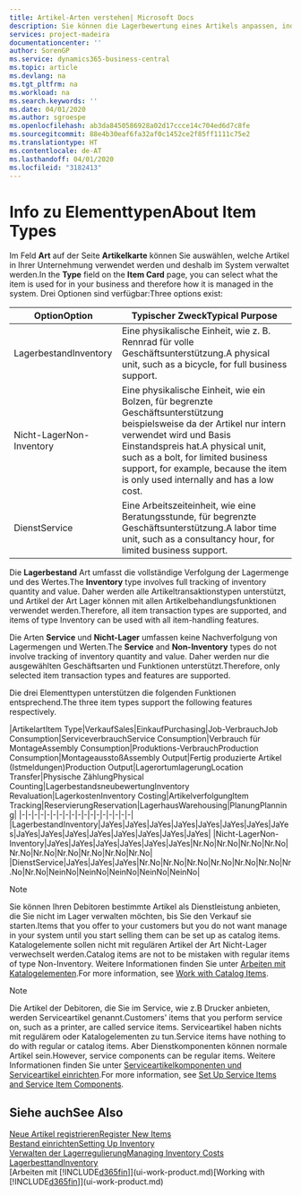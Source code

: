 ```yaml
---
title: Artikel-Arten verstehen| Microsoft Docs
description: Sie können die Lagerbewertung eines Artikels anpassen, indem Sie die FIFO. oder " Standard "oder Durchschnittskostenmethode anwenden, z. B. wenn Artikelkosten für Gründe, die keine Transaktionen betreffen, ändern.
services: project-madeira
documentationcenter: ''
author: SorenGP
ms.service: dynamics365-business-central
ms.topic: article
ms.devlang: na
ms.tgt_pltfrm: na
ms.workload: na
ms.search.keywords: ''
ms.date: 04/01/2020
ms.author: sgroespe
ms.openlocfilehash: ab3da8450586928a02d17ccce14c704ed6d7c8fe
ms.sourcegitcommit: 88e4b30eaf6fa32af0c1452ce2f85ff1111c75e2
ms.translationtype: HT
ms.contentlocale: de-AT
ms.lasthandoff: 04/01/2020
ms.locfileid: "3182413"
---
```

# <a name="about-item-types"></a><span data-ttu-id="cbc33-103">Info zu Elementtypen</span><span class="sxs-lookup"><span data-stu-id="cbc33-103">About Item Types</span></span>
<span data-ttu-id="cbc33-104">Im Feld **Art** auf der Seite **Artikelkarte** können Sie auswählen, welche Artikel in Ihrer Unternehmung verwendet werden und deshalb im System verwaltet werden.</span><span class="sxs-lookup"><span data-stu-id="cbc33-104">In the **Type** field on the **Item Card** page, you can select what the item is used for in your business and therefore how it is managed in the system.</span></span> <span data-ttu-id="cbc33-105">Drei Optionen sind verfügbar:</span><span class="sxs-lookup"><span data-stu-id="cbc33-105">Three options exist:</span></span>

|<span data-ttu-id="cbc33-106">Option</span><span class="sxs-lookup"><span data-stu-id="cbc33-106">Option</span></span>|<span data-ttu-id="cbc33-107">Typischer Zweck</span><span class="sxs-lookup"><span data-stu-id="cbc33-107">Typical Purpose</span></span>|
|------|-----------|
|<span data-ttu-id="cbc33-108">Lagerbestand</span><span class="sxs-lookup"><span data-stu-id="cbc33-108">Inventory</span></span>|<span data-ttu-id="cbc33-109">Eine physikalische Einheit, wie z. B. Rennrad für volle Geschäftsunterstützung.</span><span class="sxs-lookup"><span data-stu-id="cbc33-109">A physical unit, such as a bicycle, for full business support.</span></span>|
|<span data-ttu-id="cbc33-110">Nicht-Lager</span><span class="sxs-lookup"><span data-stu-id="cbc33-110">Non-Inventory</span></span>|<span data-ttu-id="cbc33-111">Eine physikalische Einheit, wie ein Bolzen, für begrenzte Geschäftsunterstützung beispielsweise da der Artikel nur intern verwendet wird und Basis Einstandspreis hat.</span><span class="sxs-lookup"><span data-stu-id="cbc33-111">A physical unit, such as a bolt, for limited business support, for example, because the item is only used internally and has a low cost.</span></span>|
|<span data-ttu-id="cbc33-112">Dienst</span><span class="sxs-lookup"><span data-stu-id="cbc33-112">Service</span></span>|<span data-ttu-id="cbc33-113">Eine Arbeitszeiteinheit, wie eine Beratungsstunde, für begrenzte Geschäftsunterstützung.</span><span class="sxs-lookup"><span data-stu-id="cbc33-113">A labor time unit, such as a consultancy hour, for limited business support.</span></span>|

<span data-ttu-id="cbc33-114">Die **Lagerbestand** Art umfasst die vollständige Verfolgung der Lagermenge und des Wertes.</span><span class="sxs-lookup"><span data-stu-id="cbc33-114">The **Inventory** type involves full tracking of inventory quantity and value.</span></span> <span data-ttu-id="cbc33-115">Daher werden alle Artikeltransaktionstypen unterstützt, und Artikel der Art Lager können mit allen Artikelbehandlungsfunktionen verwendet werden.</span><span class="sxs-lookup"><span data-stu-id="cbc33-115">Therefore, all item transaction types are supported, and items of type Inventory can be used with all item-handling features.</span></span>

<span data-ttu-id="cbc33-116">Die Arten **Service** und **Nicht-Lager** umfassen keine Nachverfolgung von Lagermengen und Werten.</span><span class="sxs-lookup"><span data-stu-id="cbc33-116">The **Service** and **Non-Inventory** types do not involve tracking of inventory quantity and value.</span></span> <span data-ttu-id="cbc33-117">Daher werden nur die ausgewählten Geschäftsarten und Funktionen unterstützt.</span><span class="sxs-lookup"><span data-stu-id="cbc33-117">Therefore, only selected item transaction types and features are supported.</span></span>

<span data-ttu-id="cbc33-118">Die drei Elementtypen unterstützen die folgenden Funktionen entsprechend.</span><span class="sxs-lookup"><span data-stu-id="cbc33-118">The three item types support the following features respectively.</span></span>

|<span data-ttu-id="cbc33-119">Artikelart</span><span class="sxs-lookup"><span data-stu-id="cbc33-119">Item Type</span></span>|<span data-ttu-id="cbc33-120">Verkauf</span><span class="sxs-lookup"><span data-stu-id="cbc33-120">Sales</span></span>|<span data-ttu-id="cbc33-121">Einkauf</span><span class="sxs-lookup"><span data-stu-id="cbc33-121">Purchasing</span></span>|<span data-ttu-id="cbc33-122">Job-Verbrauch</span><span class="sxs-lookup"><span data-stu-id="cbc33-122">Job Consumption</span></span>|<span data-ttu-id="cbc33-123">Serviceverbrauch</span><span class="sxs-lookup"><span data-stu-id="cbc33-123">Service Consumption</span></span>|<span data-ttu-id="cbc33-124">Verbrauch für Montage</span><span class="sxs-lookup"><span data-stu-id="cbc33-124">Assembly Consumption</span></span>|<span data-ttu-id="cbc33-125">Produktions-Verbrauch</span><span class="sxs-lookup"><span data-stu-id="cbc33-125">Production Consumption</span></span>|<span data-ttu-id="cbc33-126">Montageausstoß</span><span class="sxs-lookup"><span data-stu-id="cbc33-126">Assembly Output</span></span>|<span data-ttu-id="cbc33-127">Fertig produzierte Artikel (Istmeldungen)</span><span class="sxs-lookup"><span data-stu-id="cbc33-127">Production Output</span></span>|<span data-ttu-id="cbc33-128">Lagerortumlagerung</span><span class="sxs-lookup"><span data-stu-id="cbc33-128">Location Transfer</span></span>|<span data-ttu-id="cbc33-129">Physische Zählung</span><span class="sxs-lookup"><span data-stu-id="cbc33-129">Physical Counting</span></span>|<span data-ttu-id="cbc33-130">Lagerbestandsneubewertung</span><span class="sxs-lookup"><span data-stu-id="cbc33-130">Inventory Revaluation</span></span>|<span data-ttu-id="cbc33-131">Lagerkosten</span><span class="sxs-lookup"><span data-stu-id="cbc33-131">Inventory Costing</span></span>|<span data-ttu-id="cbc33-132">Artikelverfolgung</span><span class="sxs-lookup"><span data-stu-id="cbc33-132">Item Tracking</span></span>|<span data-ttu-id="cbc33-133">Reservierung</span><span class="sxs-lookup"><span data-stu-id="cbc33-133">Reservation</span></span>|<span data-ttu-id="cbc33-134">Lagerhaus</span><span class="sxs-lookup"><span data-stu-id="cbc33-134">Warehousing</span></span>|<span data-ttu-id="cbc33-135">Planung</span><span class="sxs-lookup"><span data-stu-id="cbc33-135">Planning</span></span>|
|-|-|-|-|-|-|-|-|-|-|-|-|-|-|-|-|-|-|
|<span data-ttu-id="cbc33-136">Lagerbestand</span><span class="sxs-lookup"><span data-stu-id="cbc33-136">Inventory</span></span>|<span data-ttu-id="cbc33-137">Ja</span><span class="sxs-lookup"><span data-stu-id="cbc33-137">Yes</span></span>|<span data-ttu-id="cbc33-138">Ja</span><span class="sxs-lookup"><span data-stu-id="cbc33-138">Yes</span></span>|<span data-ttu-id="cbc33-139">Ja</span><span class="sxs-lookup"><span data-stu-id="cbc33-139">Yes</span></span>|<span data-ttu-id="cbc33-140">Ja</span><span class="sxs-lookup"><span data-stu-id="cbc33-140">Yes</span></span>|<span data-ttu-id="cbc33-141">Ja</span><span class="sxs-lookup"><span data-stu-id="cbc33-141">Yes</span></span>|<span data-ttu-id="cbc33-142">Ja</span><span class="sxs-lookup"><span data-stu-id="cbc33-142">Yes</span></span>|<span data-ttu-id="cbc33-143">Ja</span><span class="sxs-lookup"><span data-stu-id="cbc33-143">Yes</span></span>|<span data-ttu-id="cbc33-144">Ja</span><span class="sxs-lookup"><span data-stu-id="cbc33-144">Yes</span></span>|<span data-ttu-id="cbc33-145">Ja</span><span class="sxs-lookup"><span data-stu-id="cbc33-145">Yes</span></span>|<span data-ttu-id="cbc33-146">Ja</span><span class="sxs-lookup"><span data-stu-id="cbc33-146">Yes</span></span>|<span data-ttu-id="cbc33-147">Ja</span><span class="sxs-lookup"><span data-stu-id="cbc33-147">Yes</span></span>|<span data-ttu-id="cbc33-148">Ja</span><span class="sxs-lookup"><span data-stu-id="cbc33-148">Yes</span></span>|<span data-ttu-id="cbc33-149">Ja</span><span class="sxs-lookup"><span data-stu-id="cbc33-149">Yes</span></span>|<span data-ttu-id="cbc33-150">Ja</span><span class="sxs-lookup"><span data-stu-id="cbc33-150">Yes</span></span>|<span data-ttu-id="cbc33-151">Ja</span><span class="sxs-lookup"><span data-stu-id="cbc33-151">Yes</span></span>|<span data-ttu-id="cbc33-152">Ja</span><span class="sxs-lookup"><span data-stu-id="cbc33-152">Yes</span></span>|
|<span data-ttu-id="cbc33-153">Nicht-Lager</span><span class="sxs-lookup"><span data-stu-id="cbc33-153">Non-Inventory</span></span>|<span data-ttu-id="cbc33-154">Ja</span><span class="sxs-lookup"><span data-stu-id="cbc33-154">Yes</span></span>|<span data-ttu-id="cbc33-155">Ja</span><span class="sxs-lookup"><span data-stu-id="cbc33-155">Yes</span></span>|<span data-ttu-id="cbc33-156">Ja</span><span class="sxs-lookup"><span data-stu-id="cbc33-156">Yes</span></span>|<span data-ttu-id="cbc33-157">Ja</span><span class="sxs-lookup"><span data-stu-id="cbc33-157">Yes</span></span>|<span data-ttu-id="cbc33-158">Ja</span><span class="sxs-lookup"><span data-stu-id="cbc33-158">Yes</span></span>|<span data-ttu-id="cbc33-159">Ja</span><span class="sxs-lookup"><span data-stu-id="cbc33-159">Yes</span></span>|<span data-ttu-id="cbc33-160">Nr.</span><span class="sxs-lookup"><span data-stu-id="cbc33-160">No</span></span>|<span data-ttu-id="cbc33-161">Nr.</span><span class="sxs-lookup"><span data-stu-id="cbc33-161">No</span></span>|<span data-ttu-id="cbc33-162">Nr.</span><span class="sxs-lookup"><span data-stu-id="cbc33-162">No</span></span>|<span data-ttu-id="cbc33-163">Nr.</span><span class="sxs-lookup"><span data-stu-id="cbc33-163">No</span></span>|<span data-ttu-id="cbc33-164">Nr.</span><span class="sxs-lookup"><span data-stu-id="cbc33-164">No</span></span>|<span data-ttu-id="cbc33-165">Nr.</span><span class="sxs-lookup"><span data-stu-id="cbc33-165">No</span></span>|<span data-ttu-id="cbc33-166">Nr.</span><span class="sxs-lookup"><span data-stu-id="cbc33-166">No</span></span>|<span data-ttu-id="cbc33-167">Nr.</span><span class="sxs-lookup"><span data-stu-id="cbc33-167">No</span></span>|<span data-ttu-id="cbc33-168">Nr.</span><span class="sxs-lookup"><span data-stu-id="cbc33-168">No</span></span>|<span data-ttu-id="cbc33-169">Nr.</span><span class="sxs-lookup"><span data-stu-id="cbc33-169">No</span></span>|
|<span data-ttu-id="cbc33-170">Dienst</span><span class="sxs-lookup"><span data-stu-id="cbc33-170">Service</span></span>|<span data-ttu-id="cbc33-171">Ja</span><span class="sxs-lookup"><span data-stu-id="cbc33-171">Yes</span></span>|<span data-ttu-id="cbc33-172">Ja</span><span class="sxs-lookup"><span data-stu-id="cbc33-172">Yes</span></span>|<span data-ttu-id="cbc33-173">Ja</span><span class="sxs-lookup"><span data-stu-id="cbc33-173">Yes</span></span>|<span data-ttu-id="cbc33-174">Nr.</span><span class="sxs-lookup"><span data-stu-id="cbc33-174">No</span></span>|<span data-ttu-id="cbc33-175">Nr.</span><span class="sxs-lookup"><span data-stu-id="cbc33-175">No</span></span>|<span data-ttu-id="cbc33-176">Nr.</span><span class="sxs-lookup"><span data-stu-id="cbc33-176">No</span></span>|<span data-ttu-id="cbc33-177">Nr.</span><span class="sxs-lookup"><span data-stu-id="cbc33-177">No</span></span>|<span data-ttu-id="cbc33-178">Nr.</span><span class="sxs-lookup"><span data-stu-id="cbc33-178">No</span></span>|<span data-ttu-id="cbc33-179">Nr.</span><span class="sxs-lookup"><span data-stu-id="cbc33-179">No</span></span>|<span data-ttu-id="cbc33-180">Nr.</span><span class="sxs-lookup"><span data-stu-id="cbc33-180">No</span></span>|<span data-ttu-id="cbc33-181">Nr.</span><span class="sxs-lookup"><span data-stu-id="cbc33-181">No</span></span>|<span data-ttu-id="cbc33-182">Nein</span><span class="sxs-lookup"><span data-stu-id="cbc33-182">No</span></span>|<span data-ttu-id="cbc33-183">Nein</span><span class="sxs-lookup"><span data-stu-id="cbc33-183">No</span></span>|<span data-ttu-id="cbc33-184">Nein</span><span class="sxs-lookup"><span data-stu-id="cbc33-184">No</span></span>|<span data-ttu-id="cbc33-185">Nein</span><span class="sxs-lookup"><span data-stu-id="cbc33-185">No</span></span>|<span data-ttu-id="cbc33-186">Nein</span><span class="sxs-lookup"><span data-stu-id="cbc33-186">No</span></span>|

> [!NOTE]
> <span data-ttu-id="cbc33-187">Sie können Ihren Debitoren bestimmte Artikel als Dienstleistung anbieten, die Sie nicht im Lager verwalten möchten, bis Sie den Verkauf sie starten.</span><span class="sxs-lookup"><span data-stu-id="cbc33-187">Items that you offer to your customers but you do not want manage in your system until you start selling them can be set up as catalog items.</span></span> <span data-ttu-id="cbc33-188">Katalogelemente sollen nicht mit regulären Artikel der Art Nicht-Lager verwechselt werden.</span><span class="sxs-lookup"><span data-stu-id="cbc33-188">Catalog items are not to be mistaken with regular items of type Non-Inventory.</span></span> <span data-ttu-id="cbc33-189">Weitere Informationen finden Sie unter [Arbeiten mit Katalogelementen](inventory-how-work-nonstock-items.md).</span><span class="sxs-lookup"><span data-stu-id="cbc33-189">For more information, see [Work with Catalog Items](inventory-how-work-nonstock-items.md).</span></span>

> [!NOTE]
> <span data-ttu-id="cbc33-190">Die Artikel der Debitoren, die Sie im Service, wie z.B Drucker anbieten, werden Serviceartikel genannt.</span><span class="sxs-lookup"><span data-stu-id="cbc33-190">Customers' items that you perform service on, such as a printer, are called service items.</span></span> <span data-ttu-id="cbc33-191">Serviceartikel haben nichts mit regulärem oder Katalogelementen zu tun.</span><span class="sxs-lookup"><span data-stu-id="cbc33-191">Service items have nothing to do with regular or catalog items.</span></span> <span data-ttu-id="cbc33-192">Aber Dienstkomponenten können normale Artikel sein.</span><span class="sxs-lookup"><span data-stu-id="cbc33-192">However, service components can be regular items.</span></span> <span data-ttu-id="cbc33-193">Weitere Informationen finden Sie unter [Serviceartikelkomponenten und Serviceartikel einrichten](service-how-setup-service-items.md).</span><span class="sxs-lookup"><span data-stu-id="cbc33-193">For more information, see [Set Up Service Items and Service Item Components](service-how-setup-service-items.md).</span></span>

## <a name="see-also"></a><span data-ttu-id="cbc33-194">Siehe auch</span><span class="sxs-lookup"><span data-stu-id="cbc33-194">See Also</span></span>
[<span data-ttu-id="cbc33-195">Neue Artikel registrieren</span><span class="sxs-lookup"><span data-stu-id="cbc33-195">Register New Items</span></span>](inventory-how-register-new-items.md)  
[<span data-ttu-id="cbc33-196">Bestand einrichten</span><span class="sxs-lookup"><span data-stu-id="cbc33-196">Setting Up Inventory</span></span>](inventory-setup-inventory.md)  
[<span data-ttu-id="cbc33-197">Verwalten der Lagerregulierung</span><span class="sxs-lookup"><span data-stu-id="cbc33-197">Managing Inventory Costs</span></span>](finance-manage-inventory-costs.md)  
[<span data-ttu-id="cbc33-198">Lagerbesttand</span><span class="sxs-lookup"><span data-stu-id="cbc33-198">Inventory</span></span>](inventory-manage-inventory.md)  
<span data-ttu-id="cbc33-199">[Arbeiten mit [!INCLUDE[d365fin](includes/d365fin_md.md)]](ui-work-product.md)</span><span class="sxs-lookup"><span data-stu-id="cbc33-199">[Working with [!INCLUDE[d365fin](includes/d365fin_md.md)]](ui-work-product.md)</span></span>

